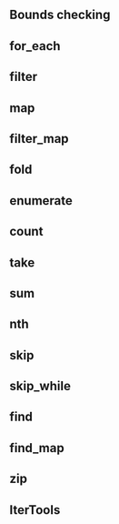 ## Bounds checking

## for_each

## filter

## map

## filter_map

## fold

## enumerate

## count

## take

## sum

## nth

## skip

## skip_while

## find

## find_map

## zip

## IterTools
